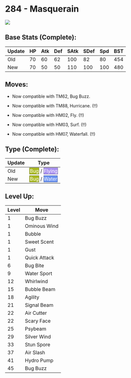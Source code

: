# 284 - Masquerain
![][284]

## Base Stats (Complete):

Update | HP | Atk | Def | SAtk | SDef | Spd | BST
---    | ---| --- | --- | ---  | ---  | --- | ---
Old    | 70 |  60 |  62 |  100  |  82  |  80  |  454
New    | 70 |  50 |  50 |  110  |  100  |  100  |  480

## Moves:

 - Now compatible with TM62, Bug Buzz.

 - Now compatible with TM88, Hurricane. (!!)

 - Now compatible with HM02, Fly. (!!)

 - Now compatible with HM03, Surf. (!!)

 - Now compatible with HM07, Waterfall. (!!)

## Type (Complete):

Update | Type
---    | ---
Old    | <span style="color:white; background:#A8B820; border: 1px solid #6D7815">Bug</span> / <span style="color:white; background:#A890F0; border: 1px solid #6D5E9C">Flying</span>
New    | <span style="color:white; background:#A8B820; border: 1px solid #6D7815">Bug</span> / <span style="color:white; background:#6890F0; border: 1px solid #445E9C">Water</span>

## Level Up:

Level | Move
---   | ---
  1   | Bug Buzz
  1   | Ominous Wind
  1   | Bubble
  1   | Sweet Scent
  1   | Gust
  1   | Quick Attack
  6   | Bug Bite
  9   | Water Sport
 12   | Whirlwind
 15   | Bubble Beam
 18   | Agility
 21   | Signal Beam
 22   | Air Cutter
 22   | Scary Face
 25   | Psybeam
 29   | Silver Wind
 33   | Stun Spore
 37   | Air Slash
 41   | Hydro Pump
 45   | Bug Buzz



[284]: /img/pokemon/284.png
